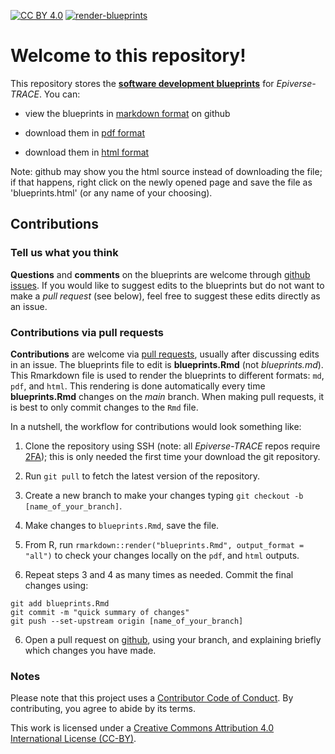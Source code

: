 [![CC BY 4.0](https://img.shields.io/badge/License-CC%20BY%204.0-lightgrey.svg)](https://creativecommons.org/licenses/by/4.0/)
[![render-blueprints](https://github.com/epiverse-trace/blueprints/actions/workflows/render_blueprints.yml/badge.svg)](https://github.com/epiverse-trace/blueprints/actions/workflows/render_blueprints.yml)

# Welcome to this repository!

This repository stores the [__software development blueprints__](https://github.com/epiverse-trace/blueprints/blob/main/blueprints.md) for _Epiverse-TRACE_. You can:

* view the blueprints in [markdown format](https://github.com/epiverse-trace/blueprints/blob/main/blueprints.md) on github 

* download them in [pdf format](https://github.com/epiverse-trace/blueprints/raw/main/blueprints.pdf)

* download them in <a href="https://github.com/epiverse-trace/blueprints/raw/main/blueprints.html" download="epiverse_trace_blueprints.html">html format</a> 

Note: github may show you the html source instead of downloading the file; if
that happens, right click on the newly opened page and save the file as
'blueprints.html' (or any name of your choosing).




## Contributions

### Tell us what you think

__Questions__ and __comments__ on the blueprints are welcome through [github issues](https://github.com/epiverse-trace/blueprints/issues). If you would like to suggest edits to the blueprints but do not want to make a _pull request_ (see below), feel free to suggest these edits directly as an issue. 


### Contributions via pull requests

__Contributions__ are welcome via [pull requests](https://github.com/epiverse-trace/blueprints/pulls), usually after discussing edits in an issue. The blueprints file to edit is __blueprints.Rmd__ (not *blueprints.md*). This Rmarkdown file is used to render the blueprints to different formats: `md`, `pdf`, and `html`. This rendering is done automatically every time __blueprints.Rmd__ changes on the *main* branch. When making pull requests, it is best to only commit changes to the `Rmd` file. 

In a nutshell, the workflow for contributions would look something like:

1. Clone the repository using SSH (note: all _Epiverse-TRACE_ repos require [2FA](https://docs.github.com/en/authentication/securing-your-account-with-two-factor-authentication-2fa/configuring-two-factor-authentication)); this is only needed the first time your download the git repository.

2. Run `git pull` to fetch the latest version of the repository.

3. Create a new branch to make your changes typing `git checkout -b [name_of_your_branch]`.

3. Make changes to `blueprints.Rmd`, save the file.

4. From R, run `rmarkdown::render("blueprints.Rmd", output_format = "all")` to check your changes locally on the `pdf`, and `html` outputs.

5. Repeat steps 3 and 4 as many times as needed. Commit the final changes using:
```
git add blueprints.Rmd
git commit -m "quick summary of changes"
git push --set-upstream origin [name_of_your_branch]
```

6. Open a pull request on [github](https://github.com/epiverse-trace/blueprints/pulls), using your branch, and explaining briefly which changes you have made.


### Notes

Please note that this project uses a [Contributor Code of Conduct](https://github.com/epiverse-trace/linelist/blob/main/CODE_OF_CONDUCT.md
). By contributing, you agree to abide by its terms.

This work is licensed under a [Creative Commons Attribution 4.0 International License (CC-BY)](https://creativecommons.org/licenses/by/4.0/).
